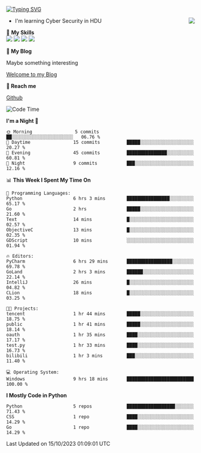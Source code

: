 [![Typing SVG](https://readme-typing-svg.herokuapp.com?font=Fira+Code&pause=1000&random=false&width=450&height=60&lines=Hello+%F0%9F%91%8B%F0%9F%8F%BB;I'm+JBNRZ)](https://git.io/typing-svg)

<a href="#">
  <img align="right" src="https://github-readme-stats.vercel.app/api?username=JBNRZ&show_icons=true&bg_color=15,f2f7fd,E0EAFC" />
</a>

- I'm learning Cyber Security in HDU

🌟 **My Skills**  
![](https://img.shields.io/badge/-Python-3e74a2?style=flat-square&logo=Python&logoColor=fff)
![](https://img.shields.io/badge/-Docker-2496ED?style=flat-square&logo=Docker&logoColor=fff)
![](https://img.shields.io/badge/-Linux-000000?style=flat-square&logo=Linux&logoColor=fff)
![](https://img.shields.io/badge/-MySQL-4479A1?style=flat-square&logo=MySQL&logoColor=fff)

 **🌱 My Blog**

Maybe something interesting

[Welcome to my Blog](https://jbnrz.com.cn/)

 **💬 Reach me** 

[Github](https://github.com/JBNRZ)


<!--START_SECTION:waka-->
![Code Time](http://img.shields.io/badge/Code%20Time-10%20hrs%2029%20mins-blue)

**I'm a Night 🦉** 

```text
🌞 Morning                5 commits           ██░░░░░░░░░░░░░░░░░░░░░░░   06.76 % 
🌆 Daytime                15 commits          █████░░░░░░░░░░░░░░░░░░░░   20.27 % 
🌃 Evening                45 commits          ███████████████░░░░░░░░░░   60.81 % 
🌙 Night                  9 commits           ███░░░░░░░░░░░░░░░░░░░░░░   12.16 % 
```


📊 **This Week I Spent My Time On** 

```text
💬 Programming Languages: 
Python                   6 hrs 3 mins        ████████████████░░░░░░░░░   65.17 % 
Go                       2 hrs               █████░░░░░░░░░░░░░░░░░░░░   21.60 % 
Text                     14 mins             █░░░░░░░░░░░░░░░░░░░░░░░░   02.57 % 
ObjectiveC               13 mins             █░░░░░░░░░░░░░░░░░░░░░░░░   02.35 % 
GDScript                 10 mins             ░░░░░░░░░░░░░░░░░░░░░░░░░   01.94 % 

🔥 Editors: 
PyCharm                  6 hrs 29 mins       █████████████████░░░░░░░░   69.78 % 
GoLand                   2 hrs 3 mins        ██████░░░░░░░░░░░░░░░░░░░   22.14 % 
IntelliJ                 26 mins             █░░░░░░░░░░░░░░░░░░░░░░░░   04.82 % 
CLion                    18 mins             █░░░░░░░░░░░░░░░░░░░░░░░░   03.25 % 

🐱‍💻 Projects: 
tencent                  1 hr 44 mins        █████░░░░░░░░░░░░░░░░░░░░   18.75 % 
public                   1 hr 41 mins        █████░░░░░░░░░░░░░░░░░░░░   18.14 % 
oauth                    1 hr 35 mins        ████░░░░░░░░░░░░░░░░░░░░░   17.17 % 
test.py                  1 hr 33 mins        ████░░░░░░░░░░░░░░░░░░░░░   16.73 % 
bilibili                 1 hr 3 mins         ███░░░░░░░░░░░░░░░░░░░░░░   11.40 % 

💻 Operating System: 
Windows                  9 hrs 18 mins       █████████████████████████   100.00 % 
```

**I Mostly Code in Python** 

```text
Python                   5 repos             ██████████████████░░░░░░░   71.43 % 
CSS                      1 repo              ████░░░░░░░░░░░░░░░░░░░░░   14.29 % 
Go                       1 repo              ████░░░░░░░░░░░░░░░░░░░░░   14.29 % 
```




 Last Updated on 15/10/2023 01:09:01 UTC
<!--END_SECTION:waka-->
